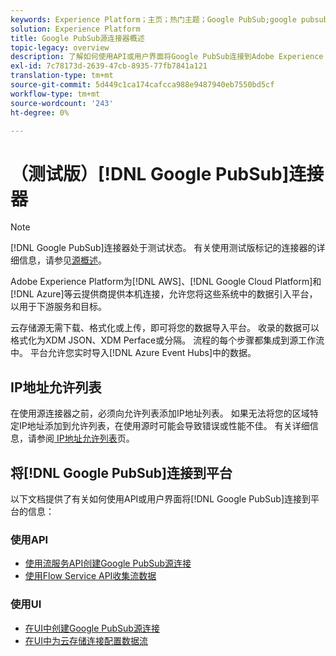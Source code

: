 ```yaml
---
keywords: Experience Platform；主页；热门主题；Google PubSub;google pubsub
solution: Experience Platform
title: Google PubSub源连接器概述
topic-legacy: overview
description: 了解如何使用API或用户界面将Google PubSub连接到Adobe Experience Platform。
exl-id: 7c78173d-2639-47cb-8935-77fb7841a121
translation-type: tm+mt
source-git-commit: 5d449c1ca174cafcca988e9487940eb7550bd5cf
workflow-type: tm+mt
source-wordcount: '243'
ht-degree: 0%

---
```


# （测试版）[!DNL Google PubSub]连接器

>[!NOTE]
>
>[!DNL Google PubSub]连接器处于测试状态。 有关使用测试版标记的连接器的详细信息，请参见[源概述](../../home.md#terms-and-conditions)。

Adobe Experience Platform为[!DNL AWS]、[!DNL Google Cloud Platform]和[!DNL Azure]等云提供商提供本机连接，允许您将这些系统中的数据引入平台，以用于下游服务和目标。

云存储源无需下载、格式化或上传，即可将您的数据导入平台。 收录的数据可以格式化为XDM JSON、XDM Perface或分隔。 流程的每个步骤都集成到源工作流中。 平台允许您实时导入[!DNL Azure Event Hubs]中的数据。

## IP地址允许列表

在使用源连接器之前，必须向允许列表添加IP地址列表。 如果无法将您的区域特定IP地址添加到允许列表，在使用源时可能会导致错误或性能不佳。 有关详细信息，请参阅[ IP地址允许列表](../../ip-address-allow-list.md)页。

## 将[!DNL Google PubSub]连接到平台

以下文档提供了有关如何使用API或用户界面将[!DNL Google PubSub]连接到平台的信息：

### 使用API

- [使用流服务API创建Google PubSub源连接](../../tutorials/api/create/cloud-storage/google-pubsub.md)
- [使用Flow Service API收集流数据](../../tutorials/api/collect/streaming.md)

### 使用UI

- [在UI中创建Google PubSub源连接](../../tutorials/ui/create/cloud-storage/google-pubsub.md)
- [在UI中为云存储连接配置数据流](../../tutorials/ui/dataflow/streaming/cloud-storage-streaming.md)
